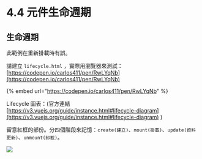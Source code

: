 # 4.4 元件生命週期

## 生命週期

此範例在重新掛載時有誤。

請建立 `lifecycle.html` ，實際用瀏覽器來測試：[https://codepen.io/carlos411/pen/RwLYqNb](https://codepen.io/carlos411/pen/RwLYqNb)

{% embed url="https://codepen.io/carlos411/pen/RwLYqNb" %}



Lifecycle 圖表：(官方連結 [https://v3.vuejs.org/guide/instance.html#lifecycle-diagram](https://v3.vuejs.org/guide/instance.html#lifecycle-diagram) )

留意紅框的部份。分四個階段來記憶：`create(建立)`、`mount(掛載)`、`update(資料更新)`、`unmount(卸載)`。

![](../.gitbook/assets/vue\_lifecycle.png)



